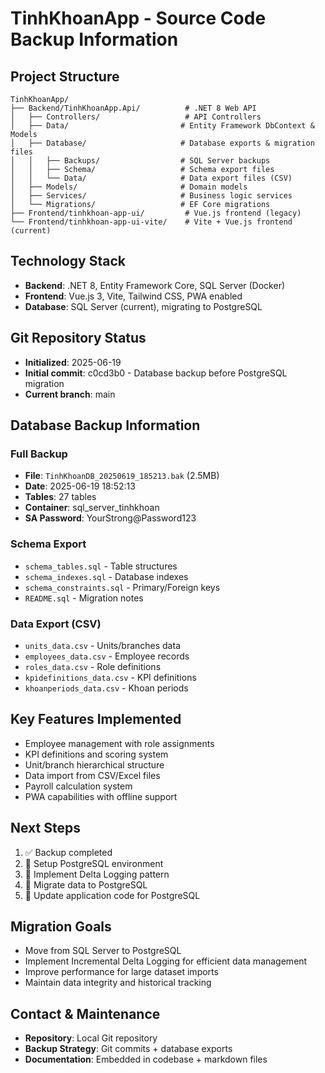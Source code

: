 # TinhKhoanApp - Source Code Backup Information

## Project Structure
```
TinhKhoanApp/
├── Backend/TinhKhoanApp.Api/          # .NET 8 Web API
│   ├── Controllers/                   # API Controllers
│   ├── Data/                         # Entity Framework DbContext & Models  
│   ├── Database/                     # Database exports & migration files
│   │   ├── Backups/                  # SQL Server backups
│   │   ├── Schema/                   # Schema export files
│   │   └── Data/                     # Data export files (CSV)
│   ├── Models/                       # Domain models
│   ├── Services/                     # Business logic services
│   └── Migrations/                   # EF Core migrations
├── Frontend/tinhkhoan-app-ui/         # Vue.js frontend (legacy)
└── Frontend/tinhkhoan-app-ui-vite/    # Vite + Vue.js frontend (current)
```

## Technology Stack
- **Backend**: .NET 8, Entity Framework Core, SQL Server (Docker)
- **Frontend**: Vue.js 3, Vite, Tailwind CSS, PWA enabled
- **Database**: SQL Server (current), migrating to PostgreSQL

## Git Repository Status
- **Initialized**: 2025-06-19
- **Initial commit**: c0cd3b0 - Database backup before PostgreSQL migration
- **Current branch**: main

## Database Backup Information

### Full Backup
- **File**: `TinhKhoanDB_20250619_185213.bak` (2.5MB)
- **Date**: 2025-06-19 18:52:13
- **Tables**: 27 tables
- **Container**: sql_server_tinhkhoan
- **SA Password**: YourStrong@Password123

### Schema Export
- `schema_tables.sql` - Table structures
- `schema_indexes.sql` - Database indexes  
- `schema_constraints.sql` - Primary/Foreign keys
- `README.sql` - Migration notes

### Data Export (CSV)
- `units_data.csv` - Units/branches data
- `employees_data.csv` - Employee records
- `roles_data.csv` - Role definitions
- `kpidefinitions_data.csv` - KPI definitions
- `khoanperiods_data.csv` - Khoan periods

## Key Features Implemented
- Employee management with role assignments
- KPI definitions and scoring system
- Unit/branch hierarchical structure
- Data import from CSV/Excel files
- Payroll calculation system
- PWA capabilities with offline support

## Next Steps
1. ✅ Backup completed
2. 🔄 Setup PostgreSQL environment
3. 🔄 Implement Delta Logging pattern
4. 🔄 Migrate data to PostgreSQL
5. 🔄 Update application code for PostgreSQL

## Migration Goals
- Move from SQL Server to PostgreSQL
- Implement Incremental Delta Logging for efficient data management
- Improve performance for large dataset imports
- Maintain data integrity and historical tracking

## Contact & Maintenance
- **Repository**: Local Git repository
- **Backup Strategy**: Git commits + database exports
- **Documentation**: Embedded in codebase + markdown files
